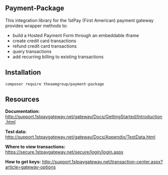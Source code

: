 ## Payment-Package
This integration library for the 1stPay (First American) payment gateway provides wrapper methods to:
- build a Hosted Payment Form through an embeddable iframe
- create credit card transactions
- refund credit card transactions
- query transactions
- add recurring billing to existing transactions

## Installation
`composer require theaamgroup/payment-package`

## Resources
**Documentation:** http://support.1stpaygateway.net/gateway/Docs/GettingStarted/Introduction.html

**Test data:** http://support.1stpaygateway.net/gateway/Docs/Appendix/TestData.html

**Where to view transactions:** https://secure.1stpaygateway.net/secure/login/login.aspx

**How to get keys:** http://support.1stpaygateway.net/transaction-center.aspx?article=gateway-options
